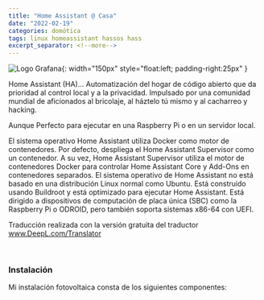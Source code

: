 ```yaml
---
title: "Home Assistant @ Casa"
date: "2022-02-19"
categories: domótica
tags: linux homeassistant hassos hass
excerpt_separator: <!--more-->
---
```


![Logo Grafana](/assets/img/posts/logo-hass.svg){: width="150px" style="float:left; padding-right:25px" } 

Home Assistant (HA)... Automatización del hogar de código abierto que da prioridad al control local y a la privacidad. Impulsado por una comunidad mundial de aficionados al bricolaje, al háztelo tú mismo y al cacharreo y hacking.

Aunque Perfecto para ejecutar en una Raspberry Pi o en un servidor local.

El sistema operativo Home Assistant utiliza Docker como motor de contenedores. Por defecto, despliega el Home Assistant Supervisor como un contenedor. A su vez, Home Assistant Supervisor utiliza el motor de contenedores Docker para controlar Home Assistant Core y Add-Ons en contenedores separados. El sistema operativo de Home Assistant no está basado en una distribución Linux normal como Ubuntu. Está construido usando Buildroot y está optimizado para ejecutar Home Assistant. Está dirigido a dispositivos de computación de placa única (SBC) como la Raspberry Pi o ODROID, pero también soporta sistemas x86-64 con UEFI.


Traducción realizada con la versión gratuita del traductor www.DeepL.com/Translator

<br clear="left"/>
<!--more-->


### Instalación

Mi instalación fotovoltaica consta de los siguientes componentes: 

